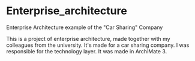# Enterprise_architecture
Enterprise Architecture example of the "Car Sharing" Company

This is a project of enterprise architecture, made together with my colleagues from the university. It's made for a car sharing company. 
I was responsible for the technology layer. It was made in ArchiMate 3.
